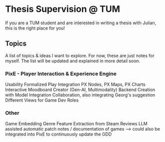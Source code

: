# Thesis Supervision @ TUM
If you are a TUM student and are interested in writing a thesis with Julian, this is the right place for you!

## Topics
A list of topics & ideas I want to explore. For now, these are just notes for myself. The list will be updated and explained in more detail soon.

### PixE - Player Interaction & Experience Engine
Usability
Formalized Play Integration
PX Nodes, PX Maps, PX Charts
Interactive Moodboard Creator (Gen-AI, Multimodality)
Backend Creation with Model Integration
Collaboration, also integrating Georg's suggestion
Different Views for Game Dev Roles

### Other
Game Embedding
Genre Feature Extraction from Steam Reviews
LLM assisted automatic patch notes / documentation of games --> could also be integrated into PixE to continuously update the GDD
